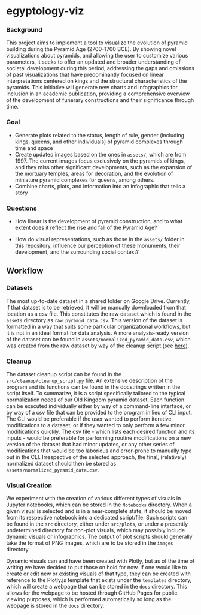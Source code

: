 # egyptology-viz
### Background
This project aims to implement a tool to visualize the evolution of pyramid building during the Pyramid Age (2700–1700 BCE). By showing novel visualizations about pyramids, and allowing the user to customize various parameters, it seeks to offer an updated and broader understanding of societal development during this period, addressing the gaps and omissions of past visualizations that have predominantly focused on linear interpretations centered on kings and the structural characteristics of the pyramids. This initiative will generate new charts and infographics for inclusion in an academic publication, providing a comprehensive overview of the development of funerary constructions and their significance through time.

### Goal
- Generate plots related to the status, length of rule, gender (including kings, queens, and other individuals) of pyramid complexes through time and space
- Create updated images based on the ones in `assets/`, which are from 1997. The current images focus exclusively on the pyramids of kings, and they miss other significant developments, such as the expansion of the mortuary temples, areas for decoration, and the evolution of miniature pyramid complexes for queens, among others.
- Combine charts, plots, and information into an infographic that tells a story

### Questions

- How linear is the development of pyramid construction, and to what extent does it reflect the rise and fall of the Pyramid Age?

- How do visual representations, such as those in the `assets/` folder in this repository, influence our perception of these monuments, their development, and the surrounding social context?

## Workflow

### Datasets
The most up-to-date dataset in a shared folder on Google Drive. Currently, if that dataset is to be retrieved, it will be manually downloaded from that location as a csv file. This constitutes the raw dataset which is found in the `assets` directory as `raw_pyramid_data.csv`. This version of the dataset is formatted in a way that suits some particular organizational workflows, but it is not in an ideal format for data analysis. A more analysis-ready version of the dataset can be found in `assets/normalized_pyramid_data.csv`, which was created from the raw dataset by way of the cleanup script (see [here](#cleanup)).

### Cleanup
The dataset cleanup script can be found in the `src/cleanup/cleanup_script.py` file. An extensive description of the program and its functions can be found in the docstrings written in the script itself. To summarize, it is a script specifically tailored to the typical normalization needs of our Old Kingdom pyramid dataset. Each function can be executed individually either by way of a command-line interface, or by way of a csv file that can be provided to the program in lieu of CLI input. The CLI would be preferable if the user wanted to perform iterative modifications to a dataset, or if they wanted to only perform a few minor modifications quickly. The csv file - which lists each desired function and its inputs - would be preferable for performing routine modifications on a new version of the dataset that had minor updates, or any other series of modifications that would be too laborious and error-prone to manually type out in the CLI. Irrespective of the selected approach, the final, (relatively) normalized dataset should then be stored as `assets/normalized_pyramid_data.csv`.

### Visual Creation
We experiment with the creation of various different types of visuals in Jupyter notebooks, which can be stored in the ``Notebooks`` directory. When a given visual is selected and is in a near-complete state, it should be moved from its respective notebook into a dedicated script/file. Such scripts can be found in the `src` directory, either under ``src/plots``, or under a presently undetermined directory for non-plot visuals, which may possibly include dynamic visuals or infographics. The output of plot scripts should generally take the format of PNG images, which are to be stored in the `images` directory.

Dynamic visuals can and have been created with Plotly, but as of the time of writing we have decided to put those on hold for now. If one would like to create or edit new or existing visuals of that type, they can be created with reference to the Plotly.js template that exists under the `templates` directory, which will create a webpage that can be stored in the `docs` directory. This allows for the webpage to be hosted through GitHub Pages for public viewing purposes, which is performed automatically so long as the webpage is stored in the `docs` directory.